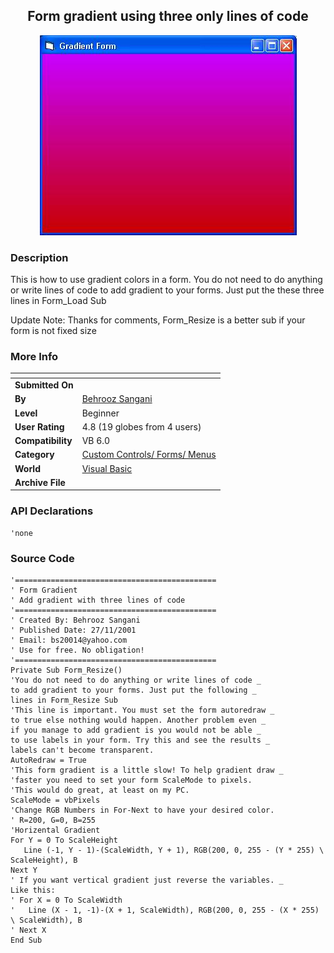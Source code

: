 ﻿<div align="center">

## Form gradient using three only lines of code

<img src="PIC20023181326435070.jpg">
</div>

### Description

This is how to use gradient colors in a form. You do not need to do anything or write lines of code to add gradient to your forms. Just put the these three lines in Form_Load Sub

Update Note: Thanks for comments, Form_Resize is a better sub if your form is not fixed size
 
### More Info
 


<span>             |<span>
---                |---
**Submitted On**   |
**By**             |[Behrooz Sangani](https://github.com/Planet-Source-Code/PSCIndex/blob/master/ByAuthor/behrooz-sangani.md)
**Level**          |Beginner
**User Rating**    |4.8 (19 globes from 4 users)
**Compatibility**  |VB 6\.0
**Category**       |[Custom Controls/ Forms/  Menus](https://github.com/Planet-Source-Code/PSCIndex/blob/master/ByCategory/custom-controls-forms-menus__1-4.md)
**World**          |[Visual Basic](https://github.com/Planet-Source-Code/PSCIndex/blob/master/ByWorld/visual-basic.md)
**Archive File**   |[](https://github.com/Planet-Source-Code/behrooz-sangani-form-gradient-using-three-only-lines-of-code__1-32748/archive/master.zip)

### API Declarations

```
'none
```


### Source Code

```
'=============================================
' Form Gradient
' Add gradient with three lines of code
'=============================================
' Created By: Behrooz Sangani
' Published Date: 27/11/2001
' Email: bs20014@yahoo.com
' Use for free. No obligation!
'=============================================
Private Sub Form_Resize()
'You do not need to do anything or write lines of code _
to add gradient to your forms. Just put the following _
lines in Form_Resize Sub
'This line is important. You must set the form autoredraw _
to true else nothing would happen. Another problem even _
if you manage to add gradient is you would not be able _
to use labels in your form. Try this and see the results _
labels can't become transparent.
AutoRedraw = True
'This form gradient is a little slow! To help gradient draw _
'faster you need to set your form ScaleMode to pixels.
'This would do great, at least on my PC.
ScaleMode = vbPixels
'Change RGB Numbers in For-Next to have your desired color.
' R=200, G=0, B=255
'Horizental Gradient
For Y = 0 To ScaleHeight
   Line (-1, Y - 1)-(ScaleWidth, Y + 1), RGB(200, 0, 255 - (Y * 255) \ ScaleHeight), B
Next Y
' If you want vertical gradient just reverse the variables. _
Like this:
' For X = 0 To ScaleWidth
'   Line (X - 1, -1)-(X + 1, ScaleWidth), RGB(200, 0, 255 - (X * 255) \ ScaleWidth), B
' Next X
End Sub
```

